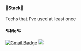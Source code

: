 
#### 🔨Stack🔨
Techs that I've used at least once


#### 💘Me💘
 
[![Gmail Badge](https://img.shields.io/badge/Gmail-d14836?style=flat-square&logo=Gmail&logoColor=white&link=mailto:suyeon.chaa@gmail.com)](mailto:suyeon.chaa@gmail.com) <a href="https://velog.io/@cha-suyeon" target="_blank"><img src="https://img.shields.io/badge/Velog-20c997?style=flat-square&logo=Vimeo&logoColor=white"/></a> 
